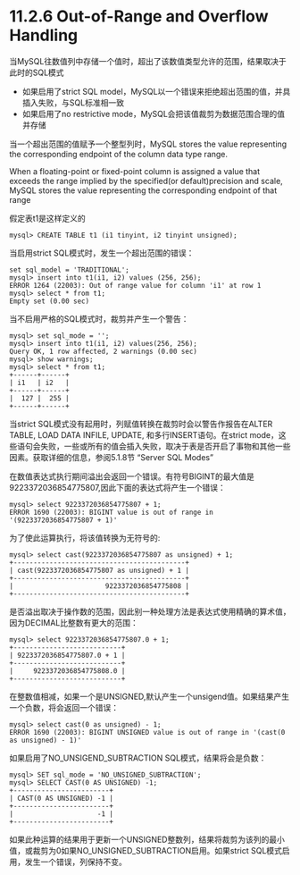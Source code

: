 # 11.2.6 Out-of-Range and Overflow Handling

当MySQL往数值列中存储一个值时，超出了该数值类型允许的范围，结果取决于此时的SQL模式

* 如果启用了strict SQL model，MySQL以一个错误来拒绝超出范围的值，并具插入失败，与SQL标准相一致
* 如果启用了no restrictive mode，MySQL会把该值裁剪为数据范围合理的值并存储

当一个超出范围的值赋予一个整型列时，MySQL stores the value representing the corresponding endpoint of the column data type range.

When a floating-point or fixed-point column is assigned a value that exceeds the range implied by the specified\(or default\)precision and scale, MySQL stores the value representing the corresponding endpoint of that range

假定表t1是这样定义的

```
mysql> CREATE TABLE t1 (i1 tinyint, i2 tinyint unsigned);
```

当启用strict SQL模式时，发生一个超出范围的错误：

```
set sql_model = 'TRADITIONAL';
mysql> insert into t1(i1, i2) values (256, 256);
ERROR 1264 (22003): Out of range value for column 'i1' at row 1
mysql> select * from t1;
Empty set (0.00 sec)
```

当不启用严格的SQL模式时，裁剪并产生一个警告：

```
mysql> set sql_mode = '';
mysql> insert into t1(i1, i2) values(256, 256);
Query OK, 1 row affected, 2 warnings (0.00 sec)
mysql> show warnings;
mysql> select * from t1;
+------+------+
| i1   | i2   |
+------+------+
|  127 |  255 |
+------+------+
```

当strict SQL模式没有起用时，列赋值转换在裁剪时会以警告作报告在ALTER TABLE, LOAD DATA INFILE, UPDATE, 和多行INSERT语句。在strict mode，这些语句会失败，一些或所有的值会插入失败，取决于表是否开启了事物和其他一些因素。获取详细的信息，参阅5.1.8节 “Server SQL Modes”

在数值表达式执行期间溢出会返回一个错误。有符号BIGINT的最大值是9223372036854775807,因此下面的表达式将产生一个错误：

```
mysql> select 9223372036854775807 + 1;
ERROR 1690 (22003): BIGINT value is out of range in '(9223372036854775807 + 1)'
```

为了使此运算执行，将该值转换为无符号的:

```
mysql> select cast(9223372036854775807 as unsigned) + 1;
+-------------------------------------------+
| cast(9223372036854775807 as unsigned) + 1 |
+-------------------------------------------+
|                       9223372036854775808 |
+-------------------------------------------+
```

是否溢出取决于操作数的范围，因此别一种处理方法是表达式使用精确的算术值，因为DECIMAL比整数有更大的范围：

```
mysql> select 9223372036854775807.0 + 1;
+---------------------------+
| 9223372036854775807.0 + 1 |
+---------------------------+
|     9223372036854775808.0 |
+---------------------------+
```

在整数值相减，如果一个是UNSIGNED,默认产生一个unsigend值。如果结果产生一个负数，将会返回一个错误：

```
mysql> select cast(0 as unsigned) - 1;
ERROR 1690 (22003): BIGINT UNSIGNED value is out of range in '(cast(0 as unsigned) - 1)'
```

如果启用了NO\_UNSIGEND\_SUBTRACTION SQL模式，结果将会是负数：

```
mysql> SET sql_mode = 'NO_UNSIGNED_SUBTRACTION';
mysql> SELECT CAST(0 AS UNSIGNED) -1;
+------------------------+
| CAST(0 AS UNSIGNED) -1 |
+------------------------+
|                     -1 |
+------------------------+
```

如果此种运算的结果用于更新一个UNSIGNED整数列，结果将裁剪为该列的最小值，或裁剪为0如果NO\_UNSIGNED\_SUBTRACTION启用。如果strict SQL模式启用，发生一个错误，列保持不变。

